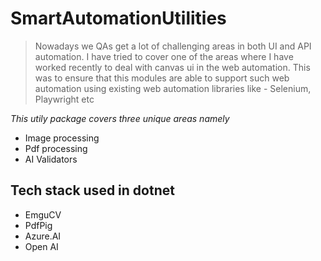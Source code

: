 # SmartAutomationUtilities

> Nowadays we QAs get a lot of challenging areas in both UI and API automation. I have tried to cover one of the areas where I have worked recently to deal with canvas ui in the web automation. This was to ensure that this modules are able to support such web automation using existing web automation libraries like - Selenium, Playwright etc

_This utily package covers three unique areas namely_

- Image processing
- Pdf processing
- AI Validators

## Tech stack used in dotnet

- EmguCV
- PdfPig
- Azure.AI
- Open AI

